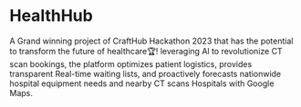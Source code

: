 # HealthHub
A Grand winning project of CraftHub Hackathon 2023 that has the potential to transform the future of healthcare🏆!
leveraging Al to revolutionize CT scan bookings, the platform optimizes patient logistics, provides transparent Real-time waiting lists, and proactively forecasts nationwide hospital equipment needs and nearby CT scans Hospitals with Google Maps. 
